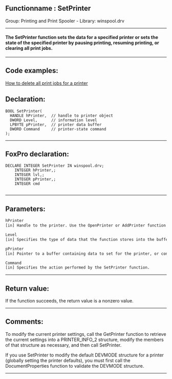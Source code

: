 <link rel="stylesheet" type="text/css" href="../../css/win32api.css">  
<link rel="stylesheet" href="https://cdnjs.cloudflare.com/ajax/libs/font-awesome/4.7.0/css/font-awesome.min.css">

## Functionname : SetPrinter
Group: Printing and Print Spooler - Library: winspool.drv    
***  


#### The SetPrinter function sets the data for a specified printer or sets the state of the specified printer by pausing printing, resuming printing, or clearing all print jobs. 
***  


## Code examples:
[How to delete all print jobs for a printer](../../samples/sample_370.md)  

## Declaration:
```foxpro  
BOOL SetPrinter(
  HANDLE hPrinter,  // handle to printer object
  DWORD Level,      // information level
  LPBYTE pPrinter,  // printer data buffer
  DWORD Command     // printer-state command
);  
```  
***  


## FoxPro declaration:
```foxpro  
DECLARE INTEGER SetPrinter IN winspool.drv;
	INTEGER hPrinter,;
	INTEGER lvl,;
	INTEGER pPrinter,;
	INTEGER cmd
  
```  
***  


## Parameters:
```txt  
hPrinter
[in] Handle to the printer. Use the OpenPrinter or AddPrinter function to retrieve a printer handle.

Level
[in] Specifies the type of data that the function stores into the buffer pointed to by pPrinter. If the Command parameter is not equal to zero, the Level parameter must be zero.

pPrinter
[in] Pointer to a buffer containing data to set for the printer, or containing information for the command specified by the Command parameter.

Command
[in] Specifies the action performed by the SetPrinter function.  
```  
***  


## Return value:
If the function succeeds, the return value is a nonzero value.  
***  


## Comments:
To modify the current printer settings, call the GetPrinter function to retrieve the current settings into a PRINTER_INFO_2 structure, modify the members of that structure as necessary, and then call SetPrinter.   
  
If you use SetPrinter to modify the default DEVMODE structure for a printer (globally setting the printer defaults), you must first call the DocumentProperties function to validate the DEVMODE structure.  
  
***  

